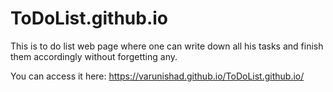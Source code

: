 # ToDoList.github.io
 This is to do list web page where one can write down all his tasks and finish them accordingly without forgetting any.
 
 You can access it here: https://varunishad.github.io/ToDoList.github.io/
